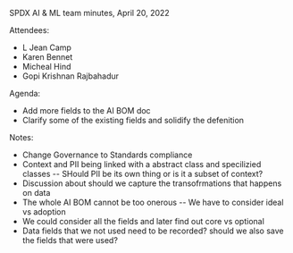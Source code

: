 
SPDX AI & ML team minutes,  April 20, 2022

Attendees:
  * L Jean Camp
  * Karen Bennet
  * Micheal Hind
  * Gopi Krishnan Rajbahadur 

Agenda:
  * Add more fields to the AI BOM doc
  * Clarify some of the existing fields and solidify the defenition
    
Notes:

  * Change Governance to Standards compliance
  * Context and PII being linked with a abstract class and specilizied classes -- SHould PII be its own thing or is it a subset of context?
  * Discussion about should we capture the transofrmations that happens on data
  * The whole AI BOM cannot be too onerous -- We have to consider ideal vs adoption 
  * We could consider all the fields and later find out core vs optional 
  * Data fields that we not used need to be recorded? should we also save the fields that were used?  
